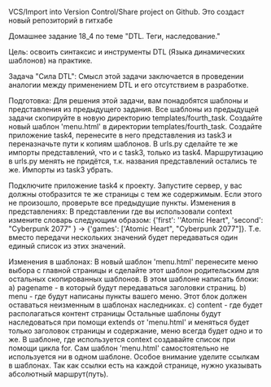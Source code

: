 VCS/Import into Version Control/Share project on Github. Это создаст новый репозиторий в гитхабе

Домашнее задание 18_4 по теме "DTL. Теги, наследование."

Цель: освоить синтаксис и инструменты DTL (Языка динамических шаблонов) на практике.

Задача "Сила DTL":
Смысл этой задачи заключается в проведении аналогии между применением DTL и его отсутствием в разработке.

Подготовка:
Для решения этой задачи, вам понадобятся шаблоны и представления из предыдущего задания.
Все шаблоны из предыдущей задачи скопируйте в новую директорию templates/fourth_task.
Создайте новый шаблон 'menu.html' в директории templates/fourth_task.
Создайте приложение task4, перенесите в него представления из task3 и переназначьте пути к копиям шаблонов.
В urls.py сделайте те же импорты представлений, что и с task3, только из task4. Маршрутизацию в urls.py менять не придётся, т.к. названия представлений остались те же. 
Импорты из task3 убрать.

Подключите приложение task4 к проекту.
Запустите сервер, у вас должны отобразится те же страницы с тем же содержимым. Если этого не произошло, проверьте все предыдущие пункты.
Изменения в представлениях:
В представлении где вы использовали context измените словарь следующим образом: 
{'first': ''Atomic Heart", 'second': "Cyberpunk 2077" } -> {'games': ['Atomic Heart", "Cyberpunk 2077"]}. 
Т.е. вместо передачи нескольких значений будет передаваться один единый список из этих значений.

Изменения в шаблонах:
В новый шаблон 'menu.html' перенесите меню выбора с главной страницы и сделайте этот шаблон родительским для остальных скопированных шаблонов. В этом шаблоне написать блоки:
a) pagename - в который будут передаваться заголовки страниц.
b) menu - где будут написаны пункты вашего меню. Этот блок должен оставаться неизменным в шаблонах наследниках.
c) content - где будет располагаться контент страницы
Остальные шаблоны будут наследоваться при помощи extends от 'menu.html' и меняться будет только заголовок страницы и содержание, меню всегда будет одно и то же.
В шаблоне, где используется context создавайте список при помощи цикла for.
Сам шаблон 'menu.html' самостоятельно не используется ни в одном шаблоне.
Особое внимание уделите ссылкам в шаблонах. Так как ссылки есть на каждой странице, нужно указывать абсолютный маршрут(путь).
